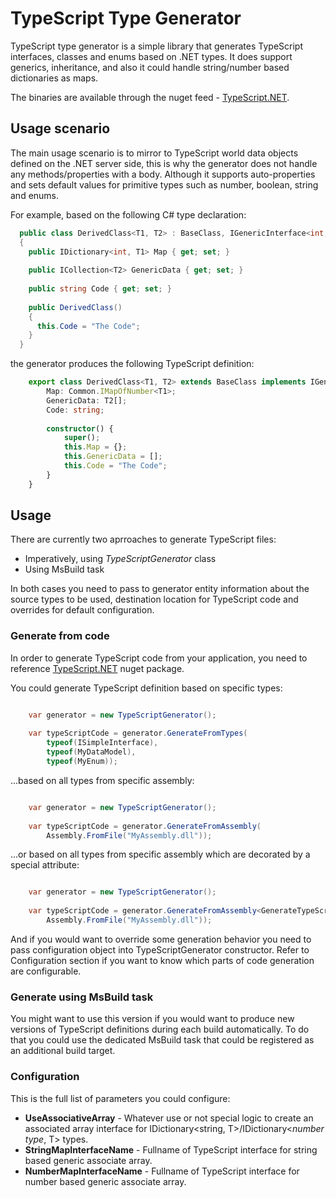 # TypeScript Type Generator
TypeScript type generator is a simple library that generates TypeScript interfaces, classes and enums based on .NET types. It does support generics, inheritance, and also it could handle string/number based dictionaries as maps.

The binaries are available through the nuget feed - [TypeScript.NET](http://www.nuget.org/packages/TypeScript.NET/ "TypeScript.NET").

## Usage scenario

The main usage scenario is to mirror to TypeScript world data objects defined on the .NET server side, this is why the generator does not handle any methods/properties with a body. Although it supports auto-properties and sets default values for primitive types such as number, boolean, string and enums.

For example, based on the following C# type declaration:
```csharp
  public class DerivedClass<T1, T2> : BaseClass, IGenericInterface<int, T1>, 	ISimpleInterface 
  {
    public IDictionary<int, T1> Map { get; set; }
    
    public ICollection<T2> GenericData { get; set; }
    
    public string Code { get; set; }
    
    public DerivedClass()
    {
      this.Code = "The Code";
    }
  }
```
the generator produces the following TypeScript definition:

```typescript
    export class DerivedClass<T1, T2> extends BaseClass implements IGenericInterface<number, T1>, ISimpleInterface {
	    Map: Common.IMapOfNumber<T1>;
	    GenericData: T2[];
	    Code: string;
        
	    constructor() {
		    super();
		    this.Map = {};
		    this.GenericData = [];
		    this.Code = "The Code";
	    }
    }
```


## Usage

There are currently two aprroaches to generate TypeScript files:
- Imperatively, using *TypeScriptGenerator* class 
- Using MsBuild task

In both cases you need to pass to generator entity information about the source types to be used, destination location for TypeScript code and overrides for default configuration.

### Generate from code

In order to generate TypeScript code from your application, you need to reference [TypeScript.NET](http://www.nuget.org/packages/TypeScript.NET/ "TypeScript.NET")  nuget package.

You could generate TypeScript definition based on specific types:

```csharp

    var generator = new TypeScriptGenerator();
    
    var typeScriptCode = generator.GenerateFromTypes(
    	typeof(ISimpleInterface),
    	typeof(MyDataModel),
    	typeof(MyEnum));
``` 

...based on all types from specific assembly:

```csharp

    var generator = new TypeScriptGenerator();
    
    var typeScriptCode = generator.GenerateFromAssembly(
    	Assembly.FromFile("MyAssembly.dll"));
``` 

...or based on all types from specific assembly which are decorated by a special attribute:

```csharp

    var generator = new TypeScriptGenerator();
    
    var typeScriptCode = generator.GenerateFromAssembly<GenerateTypeScriptAttribute>(
    	Assembly.FromFile("MyAssembly.dll"));
``` 

And if you would want to override some generation behavior you need to pass configuration object into TypeScriptGenerator constructor. Refer to Configuration section if you want to know which parts of code generation are configurable.

### Generate using MsBuild task

You might want to use this version if you would want to produce new versions of TypeScript definitions during each build automatically. To do that you could use the dedicated MsBuild task that could be registered as an additional build target. 

### Configuration

This is the full list of parameters you could configure:

* **UseAssociativeArray** - Whatever use or not special logic to create an associated array interface for IDictionary<string, T>/IDictionary<*number type*, T> types.
* **StringMapInterfaceName** - Fullname of TypeScript interface for string based generic associate array.
* **NumberMapInterfaceName** - Fullname of TypeScript interface for number based generic associate array.
